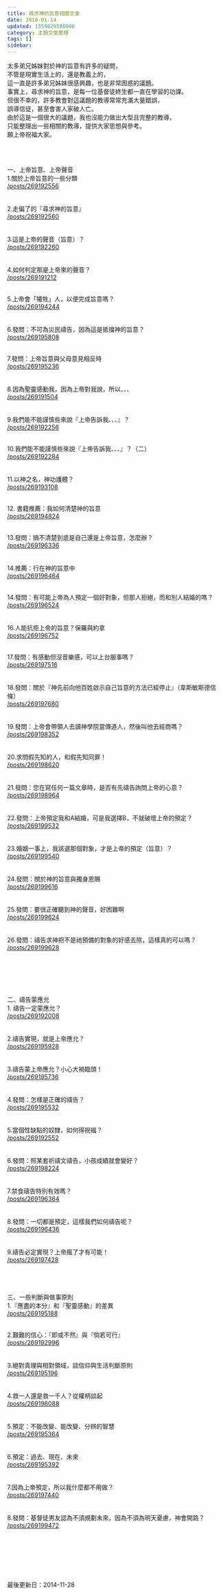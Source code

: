 ```yaml
---
title: 尋求神的旨意相關文章
date: 2010-01-14
updated: 1559829586000
category: 主題文章整理
tags: []
sidebar: 
---
```


<p>太多弟兄姊妹對於神的旨意有許多的疑問，<br/>
不管是現實生活上的，還是教義上的，<br/>
這一直是許多弟兄姊妹很感興趣，也是非常困惑的議題。<br/>
事實上，尋求神的旨意，是每一位基督徒終生都一直在學習的功課。<br/>
但很不幸的，許多教會對這議題的教導常常充滿大量錯誤，<br/>
誤導信徒，甚至會害人家破人亡。<br/>
由於這是一個很大的議題，我也沒能力做出大型且完整的教導，<br/>
只能整理出一些相關的教導，提供大家思想與參考。<br/>
願上帝祝福大家。</p>
<p> </p>
<p><br/>
<!--more-->一、上帝旨意、上帝聲音<br/>
1.關於上帝旨意的一些分類<br/>
<a href="/posts/269192556">/posts/269192556</a><br/>
<br/>
<br/>
2.走偏了的『尋求神的旨意』<br/>
<a href="/posts/269192560">/posts/269192560</a><br/>
<br/>
<br/>
3.這是上帝的聲音（旨意）？<br/>
<a href="/posts/269192260">/posts/269192260</a><br/>
<br/>
<br/>
4.如何判定那是上帝來的聲音？<br/>
<a href="/posts/269191212">/posts/269191212</a><br/>
 </p>
<p>5.上帝會「犧牲」人，以便完成旨意嗎？<br/>
<a href="/posts/269194244">/posts/269194244</a><br/>
<br/>
<br/>
6.發問：不可為災民禱告，因為這是抵擋神的旨意？<br/>
<a href="/posts/269195808">/posts/269195808</a><br/>
 </p>
<p>7.發問：上帝旨意與父母意見相反時<br/>
<a href="/posts/269195236">/posts/269195236</a><br/>
<br/>
<br/>
8.因為聖靈感動我，因為上帝對我說，所以、、、<br/>
<a href="/posts/269191504">/posts/269191504</a><br/>
<br/>
<br/>
9.我們能不能謹慎些來說『上帝告訴我、、、』？<br/>
<a href="/posts/269192256">/posts/269192256</a><br/>
 </p>
<p>10.我們能不能謹慎些來說『上帝告訴我、、、』？（二）<br/>
<a href="/posts/269192284">/posts/269192284</a><br/>
<br/>
<br/>
11.以神之名，神功護體？<br/>
<a href="/posts/269193108">/posts/269193108</a><br/>
 </p>
<p>12. 書籍推薦：我如何清楚神的旨意<br/>
<a href="/posts/269194824">/posts/269194824</a><br/>
 </p>
<p>13.發問：搞不清楚到底是自己還是上帝旨意，怎麼辦？<br/>
<a href="/posts/269196336">/posts/269196336</a><br/>
<br/>
<br/>
14.推薦：行在神的旨意中<br/>
<a href="/posts/269196464">/posts/269196464</a><br/>
 </p>
<p>14.發問：有可能上帝為人預定一個好對象，但那人拒絕，而和別人結婚的嗎？<br/>
<a href="/posts/269196524">/posts/269196524</a><br/>
<br/>
<br/>
16.人能抗拒上帝的旨意？保羅與約拿<br/>
<a href="/posts/269196752">/posts/269196752</a><br/>
 </p>
<p>17.發問：有感動但沒音樂感，可以上台服事嗎？<br/>
<a href="/posts/269197516">/posts/269197516</a><br/>
<br/>
<br/>
18.發問：關於『神先前向他百姓啟示自己旨意的方法已經停止』（韋斯敏斯德信條）<br/>
<a href="/posts/269197680">/posts/269197680</a><br/>
<br/>
<br/>
19.發問：上帝會帶領人去讀神學院當傳道人，然後叫他去經商嗎？<br/>
<a href="/posts/269198352">/posts/269198352</a><br/>
<br/>
<br/>
20.求問假先知的人，和假先知同罪！<br/>
<a href="/posts/269198620">/posts/269198620</a><br/>
<br/>
<br/>
21.發問：您在寫任何一篇文章時，是否有先禱告詢問上帝的心意？<br/>
<a href="/posts/269198964">/posts/269198964</a><br/>
<br/>
<br/>
22.發問：上帝預定我和A結婚，可是我選擇B，不就破壞上帝的預定？<br/>
<a href="/posts/269199532">/posts/269199532</a><br/>
<br/>
<br/>
23.婚姻一事上，我該選那個對象，才是上帝的預定（旨意）？<br/>
<a href="/posts/269199540">/posts/269199540</a><br/>
<br/>
<br/>
24.發問：關於神的旨意與獨身恩賜<br/>
<a href="/posts/269199616">/posts/269199616</a><br/>
<br/>
<br/>
25.發問：要很正確聽到神的聲音，好困難啊<br/>
<a href="/posts/269199624">/posts/269199624</a><br/>
<br/>
<br/>
26.發問：禱告求神把不是祂預備的對象的好感去除，這樣真的可以嗎？<br/>
<a href="/posts/269199628">/posts/269199628</a><br/>
<br/>
<br/>
<br/>
<br/>
<br/>
<br/>
二、禱告蒙應允<br/>
1. 禱告一定蒙應允？<br/>
<a href="/posts/269192008">/posts/269192008</a><br/>
<br/>
<br/>
2.禱告實現，就是上帝應允？<br/>
<a href="/posts/269195928">/posts/269195928</a><br/>
<br/>
<br/>
3.禱告蒙上帝應允？小心大禍臨頭！<br/>
<a href="/posts/269195736">/posts/269195736</a><br/>
<br/>
<br/>
4.發問：怎樣是正確的禱告？<br/>
<a href="/posts/269195532">/posts/269195532</a><br/>
<br/>
<br/>
5.當個性缺點的奴隸，如何得祝福？<br/>
<a href="/posts/269192552">/posts/269192552</a><br/>
<br/>
<br/>
6.發問：照某套祈禱文禱告，小孩成績就會變好？<br/>
<a href="/posts/269198224">/posts/269198224</a><br/>
<br/>
<br/>
7.禁食禱告特別有效嗎？<br/>
<a href="/posts/269196364">/posts/269196364</a><br/>
<br/>
<br/>
8.發問：一切都是預定，這樣我們如何禱告呢？<br/>
<a href="/posts/269196436">/posts/269196436</a><br/>
<br/>
<br/>
9.禱告必定實現？上帝瘋了才有可能！<br/>
<a href="/posts/269197428">/posts/269197428</a><br/>
<br/>
<br/>
<br/>
<br/>
三、一些判斷與做事原則<br/>
1.『應盡的本分』和『聖靈感動』的差異<br/>
<a href="/posts/269195188">/posts/269195188</a><br/>
 </p>
<p>2.艱難的信心：『即或不然』與『倘若可行』<br/>
<a href="/posts/269192996">/posts/269192996</a><br/>
<br/>
<br/>
3.絕對真理與相對領域，談信仰與生活判斷原則<br/>
<a href="/posts/269195196">/posts/269195196</a><br/>
<br/>
<br/>
4.救一人還是救一千人？從權柄談起<br/>
<a href="/posts/269196088">/posts/269196088</a><br/>
<br/>
<br/>
5.預定：不能改變、能改變、分辨的智慧<br/>
<a href="/posts/269195364">/posts/269195364</a><br/>
<br/>
<br/>
6.預定：過去、現在、未來<br/>
<a href="/posts/269195392">/posts/269195392</a><br/>
<br/>
<br/>
7.因為上帝預定，所以我什麼都不用做？<br/>
<a href="/posts/269197440">/posts/269197440</a><br/>
<br/>
<br/>
8.發問：基督徒男友認為不須規劃未來，因為不須為明天憂慮，神會開路？<br/>
<a href="/posts/269199472">/posts/269199472</a><br/>
<br/>
<br/>
<br/>
<br/>
<br/>
<br/>
<br/>
最後更新日：2014-11-28</p>

